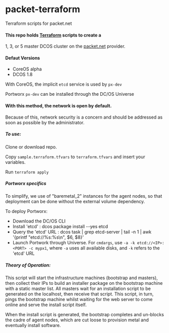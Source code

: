# packet-terraform
Terraform scripts for packet.net

#### This repo holds [Terraform](https://www.terraform.io/) scripts to create a
1, 3, or 5 master DCOS cluster on the [packet.net](https://www.packet.net/)
provider.

#### Defaut Versions
- CoreOS alpha
- DCOS 1.8

With CoreOS, the implicit `etcd` service is used by `px-dev`

Portworx `px-dev` can be installed through the DC/OS Universe

#### With this method, the network is open by default. 
Because of this, network security is a concern and should be addressed as soon as possible by the administrator.

##### To use:

Clone or download repo.

Copy `sample.terraform.tfvars` to `terraform.tfvars` and insert your variables.

Run `terraform apply`

##### Portworx specifics

To simplify, we use of "baremetal_2" instances for the agent nodes, 
so that deployment can be done without the external volume dependency.

To deploy Portworx:

* Download the DC/OS CLI
* Install 'etcd' : dcos package install --yes etcd
* Query the 'etcd' URL : dcos task | grep etcd-server | tail -n 1 | awk '{printf "etcd://%s:%s\n", $6, $8}'
* Launch Portwork through Universe.   For `cmdargs`, use `-a -k etcd://<IP>:<PORT> -c mypx1`, where `-a` uses all available disks, and `-k` refers to the 'etcd' URL

##### Theory of Operation:

This script will start the infrastructure machines (bootstrap and masters),
then collect their IPs to build an installer package on the bootstrap machine
with a static master list. All masters wait for an installation script to be
generated on the localhost, then receive that script. This script, in turn,
pings the bootstrap machine whilst waiting for the web server to come online
and serve the install script itself.

When the install script is generated, the bootstrap completes and un-blocks
the cadre of agent nodes, which are  cut loose to provision metal and
eventually install software.
